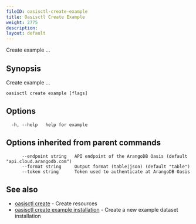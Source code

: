 ```yaml
---
fileID: oasisctl-create-example
title: Oasisctl Create Example
weight: 2775
description: 
layout: default
---
```

Create example ...

## Synopsis

Create example ...

```
oasisctl create example [flags]
```

## Options

```
  -h, --help   help for example
```

## Options inherited from parent commands

```
      --endpoint string   API endpoint of the ArangoDB Oasis (default "api.cloud.arangodb.com")
      --format string     Output format (table|json) (default "table")
      --token string      Token used to authenticate at ArangoDB Oasis
```

## See also

* [oasisctl create]()	 - Create resources
* [oasisctl create example installation](oasisctl-create-example-installation)	 - Create a new example dataset installation

